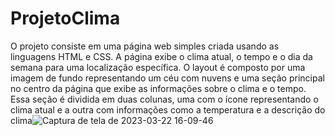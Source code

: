# ProjetoClima
O projeto consiste em uma página web simples criada usando as linguagens HTML e CSS. A página exibe o clima atual, o tempo e o dia da semana para uma localização específica.
O layout é composto por uma imagem de fundo representando um céu com nuvens e uma seção principal no centro da página que exibe as informações sobre o clima e o tempo. Essa seção é dividida em duas colunas, uma com o ícone representando o clima atual e a outra com informações como a temperatura e a descrição do clima![Captura de tela de 2023-03-22 16-09-46](https://user-images.githubusercontent.com/67348583/227013618-ebe75bbf-30a7-45bb-8a86-e611d6ee50e2.png)
